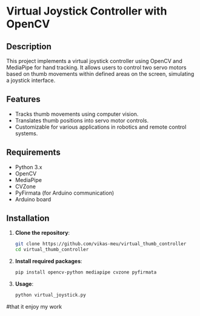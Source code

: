# Virtual Joystick Controller with OpenCV

## Description

This project implements a virtual joystick controller using OpenCV and MediaPipe for hand tracking. It allows users to control two servo motors based on thumb movements within defined areas on the screen, simulating a joystick interface.

## Features
- Tracks thumb movements using computer vision.
- Translates thumb positions into servo motor controls.
- Customizable for various applications in robotics and remote control systems.

## Requirements
- Python 3.x
- OpenCV
- MediaPipe
- CVZone
- PyFirmata (for Arduino communication)
- Arduino board

## Installation

1. **Clone the repository**:
   ```bash
   git clone https://github.com/vikas-meu/virtual_thumb_controller
   cd virtual_thumb_controller
2. **Install required packages**:
   ```bash
   pip install opencv-python mediapipe cvzone pyfirmata
3. **Usage**:
    ```bash
    python virtual_joystick.py

#that it enjoy my work
   
